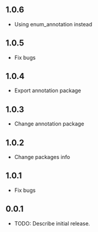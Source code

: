 ## 1.0.6
* Using enum_annotation instead

## 1.0.5
* Fix bugs

## 1.0.4
* Export annotation package

## 1.0.3
* Change annotation package

## 1.0.2
* Change packages info

## 1.0.1
* Fix bugs

## 0.0.1
* TODO: Describe initial release.
